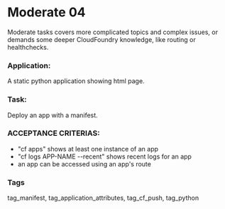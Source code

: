 # Moderate 04
Moderate tasks covers more complicated topics and complex issues,
or demands some deeper  CloudFoundry  knowledge, like routing or
healthchecks.

### Application:
A static python  application showing html page. 

### Task:
Deploy an app with a manifest.

### ACCEPTANCE CRITERIAS:
- "cf apps" shows at least one instance of an app
- "cf logs APP-NAME --recent" shows recent logs for an app
- an app can be accessed using an app's route

### Tags
tag_manifest, tag_application_attributes, tag_cf_push, tag_python
